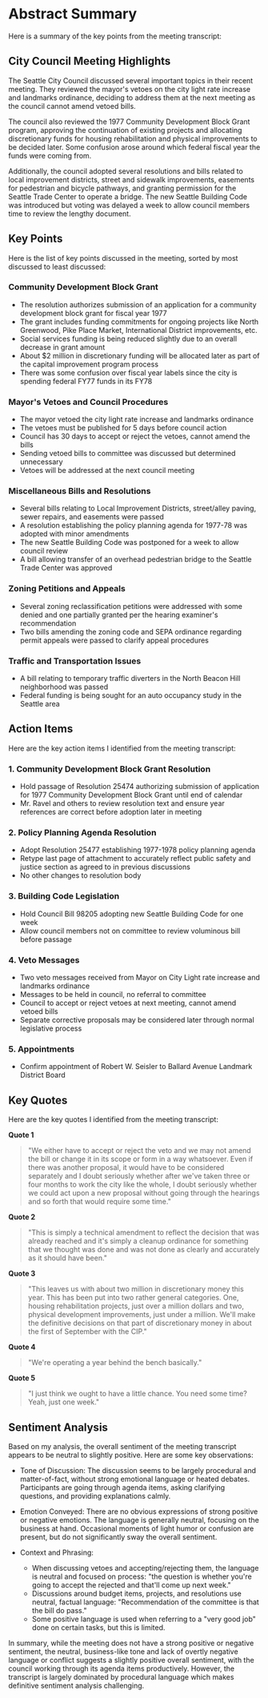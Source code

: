 # Abstract Summary

Here is a summary of the key points from the meeting transcript:

## City Council Meeting Highlights  

The Seattle City Council discussed several important topics in their recent meeting. They reviewed the mayor's vetoes on the city light rate increase and landmarks ordinance, deciding to address them at the next meeting as the council cannot amend vetoed bills. 

The council also reviewed the 1977 Community Development Block Grant program, approving the continuation of existing projects and allocating discretionary funds for housing rehabilitation and physical improvements to be decided later. Some confusion arose around which federal fiscal year the funds were coming from.

Additionally, the council adopted several resolutions and bills related to local improvement districts, street and sidewalk improvements, easements for pedestrian and bicycle pathways, and granting permission for the Seattle Trade Center to operate a bridge. The new Seattle Building Code was introduced but voting was delayed a week to allow council members time to review the lengthy document.

## Key Points

Here is the list of key points discussed in the meeting, sorted by most discussed to least discussed:

### Community Development Block Grant
- The resolution authorizes submission of an application for a community development block grant for fiscal year 1977
- The grant includes funding commitments for ongoing projects like North Greenwood, Pike Place Market, International District improvements, etc. 
- Social services funding is being reduced slightly due to an overall decrease in grant amount
- About $2 million in discretionary funding will be allocated later as part of the capital improvement program process
- There was some confusion over fiscal year labels since the city is spending federal FY77 funds in its FY78

### Mayor's Vetoes and Council Procedures
- The mayor vetoed the city light rate increase and landmarks ordinance 
- The vetoes must be published for 5 days before council action
- Council has 30 days to accept or reject the vetoes, cannot amend the bills
- Sending vetoed bills to committee was discussed but determined unnecessary 
- Vetoes will be addressed at the next council meeting

### Miscellaneous Bills and Resolutions
- Several bills relating to Local Improvement Districts, street/alley paving, sewer repairs, and easements were passed
- A resolution establishing the policy planning agenda for 1977-78 was adopted with minor amendments
- The new Seattle Building Code was postponed for a week to allow council review
- A bill allowing transfer of an overhead pedestrian bridge to the Seattle Trade Center was approved

### Zoning Petitions and Appeals
- Several zoning reclassification petitions were addressed with some denied and one partially granted per the hearing examiner's recommendation
- Two bills amending the zoning code and SEPA ordinance regarding permit appeals were passed to clarify appeal procedures

### Traffic and Transportation Issues  
- A bill relating to temporary traffic diverters in the North Beacon Hill neighborhood was passed
- Federal funding is being sought for an auto occupancy study in the Seattle area

## Action Items

Here are the key action items I identified from the meeting transcript:

### 1. Community Development Block Grant Resolution
- Hold passage of Resolution 25474 authorizing submission of application for 1977 Community Development Block Grant until end of calendar
- Mr. Ravel and others to review resolution text and ensure year references are correct before adoption later in meeting

### 2. Policy Planning Agenda Resolution 
- Adopt Resolution 25477 establishing 1977-1978 policy planning agenda
- Retype last page of attachment to accurately reflect public safety and justice section as agreed to in previous discussions
- No other changes to resolution body

### 3. Building Code Legislation
- Hold Council Bill 98205 adopting new Seattle Building Code for one week 
- Allow council members not on committee to review voluminous bill before passage

### 4. Veto Messages
- Two veto messages received from Mayor on City Light rate increase and landmarks ordinance
- Messages to be held in council, no referral to committee 
- Council to accept or reject vetoes at next meeting, cannot amend vetoed bills
- Separate corrective proposals may be considered later through normal legislative process

### 5. Appointments
- Confirm appointment of Robert W. Seisler to Ballard Avenue Landmark District Board

## Key Quotes

Here are the key quotes I identified from the meeting transcript:

**Quote 1**
> "We either have to accept or reject the veto and we may not amend the bill or change it in its scope or form in a way whatsoever. Even if there was another proposal, it would have to be considered separately and I doubt seriously whether after we've taken three or four months to work the city like the whole, I doubt seriously whether we could act upon a new proposal without going through the hearings and so forth that would require some time."

**Quote 2**
> "This is simply a technical amendment to reflect the decision that was already reached and it's simply a cleanup ordinance for something that we thought was done and was not done as clearly and accurately as it should have been."

**Quote 3**
> "This leaves us with about two million in discretionary money this year. This has been put into two rather general categories. One, housing rehabilitation projects, just over a million dollars and two, physical development improvements, just under a million. We'll make the definitive decisions on that part of discretionary money in about the first of September with the CIP."

**Quote 4**
> "We're operating a year behind the bench basically."

**Quote 5**
> "I just think we ought to have a little chance. You need some time? Yeah, just one week."

## Sentiment Analysis

Based on my analysis, the overall sentiment of the meeting transcript appears to be neutral to slightly positive. Here are some key observations:

- Tone of Discussion: The discussion seems to be largely procedural and matter-of-fact, without strong emotional language or heated debates. Participants are going through agenda items, asking clarifying questions, and providing explanations calmly.

- Emotion Conveyed: There are no obvious expressions of strong positive or negative emotions. The language is generally neutral, focusing on the business at hand. Occasional moments of light humor or confusion are present, but do not significantly sway the overall sentiment.

- Context and Phrasing: 
  - When discussing vetoes and accepting/rejecting them, the language is neutral and focused on process: "the question is whether you're going to accept the rejected and that'll come up next week."
  - Discussions around budget items, projects, and resolutions use neutral, factual language: "Recommendation of the committee is that the bill do pass."
  - Some positive language is used when referring to a "very good job" done on certain tasks, but this is limited.

In summary, while the meeting does not have a strong positive or negative sentiment, the neutral, business-like tone and lack of overtly negative language or conflict suggests a slightly positive overall sentiment, with the council working through its agenda items productively. However, the transcript is largely dominated by procedural language which makes definitive sentiment analysis challenging.

